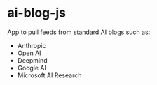 # ai-blog-js

App to pull feeds from standard AI blogs such as:
- Anthropic
- Open AI
- Deepmind
- Google AI
- Microsoft AI Research
